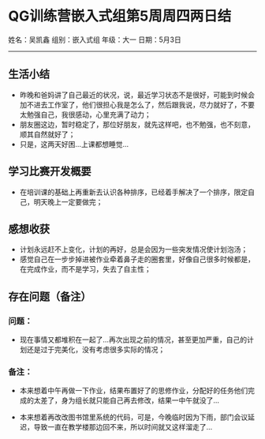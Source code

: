 # QG训练营嵌入式组第5周周四两日结

姓名：吴凯鑫           组别：嵌入式组             年级：大一                  日期：5月3日

***

## 生活小结

- 昨晚和爸妈讲了自己最近的状况，说，最近学习状态不是很好，可能到时候会加不进去工作室了，他们很担心我是怎么了，然后跟我说，尽力就好了，不要太勉强自己，我很感动，心里充满了动力；
- 朋友圈这边，暂时稳定了，那位好朋友，就先这样吧，也不勉强，也不刻意，顺其自然就好了；
- 只是，这两天好困...上课都想睡觉...

## 学习比赛开发概要

- 在培训课的基础上再重新去认识各种排序，已经着手解决了一个排序，限定自己，明天晚上一定要做完；

## 感想收获

- 计划永远赶不上变化，计划的再好，总是会因为一些突发情况使计划泡汤；
- 感觉自己在一步步掉进被作业牵着鼻子走的圈套里，好像自己很多时候都是，在完成作业，而不是学习，失去了自主性；

## 存在问题（备注）

### 问题：

- 现在事情又都堆积在一起了...再次出现之前的情况，甚至更加严重，自己的计划还是过于完美化，没有考虑很多实际的情况；

### 备注：

- 本来想着中午再做一下作业，结果布置好了的思修作业，分配好的任务他们完成的太差了，身为组长就只能自己再去修改，结果一中午就没了...


- 本来想着再改改图书馆里系统的代码，可是，今晚临时因为下雨，部门会议延迟，导致一直在教学楼那边回不来，所以时间就又这样溜走了...